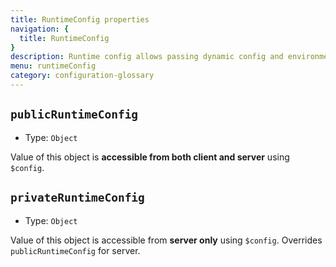 ```yaml
---
title: RuntimeConfig properties
navigation: {
  title: RuntimeConfig
}
description: Runtime config allows passing dynamic config and environment variables to the nuxt context. For more information of usage, please see [runtime config guide](/docs/directory-structure/nuxt-config#runtimeconfig)
menu: runtimeConfig
category: configuration-glossary
---
```


## `publicRuntimeConfig`

- Type: `Object`

Value of this object is **accessible from both client and server** using `$config`.

## `privateRuntimeConfig`

- Type: `Object`

Value of this object is accessible from **server only** using `$config`. Overrides `publicRuntimeConfig` for server.
